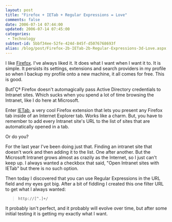 ```yaml
---
layout: post
title: "Firefox + IETab + Regular Expressions = Love"
comments: false
date: 2006-07-14 07:44:00
updated: 2006-07-14 07:45:00
categories:
 - Technology
subtext-id: 5bbf34ee-52fe-424d-845f-d5076768693f
alias: /blog/post/Firefox-2b-IETab-2b-Regular-Expressions-3d-Love.aspx
---
```



I like [Firefox](http://www.mozilla.com/firefox/'). I've always liked it. It does what I want when I want it to. It is simple. It persists its settings, extensions and search providers in my profile so when I backup my profile onto a new machine, it all comes for free. This is good.

ButΓÇª Firefox doesn't automagically pass Active Directory credentials to Intranet sites. Which sucks when you spend a lot of time browsing the Intranet, like I do here at Microsoft.

Enter [IETab](http://ietab.mozdev.org/), a very cool Firefox extension that lets you present any Firefox tab inside of an Internet Explorer tab. Works like a charm. But, you have to remember to add every Intranet site's URL to the list of sites that are automatically opened in a tab.

Or do you?

For the last year I've been doing just that. Finding an intranet site that doesn't work and then adding it to the list. One after another. But the Microsoft Intranet grows almost as crazily as the Internet, so I just can't keep up. I always wanted a checkbox that said, "Open Intranet sites with IETab" but there is no such option.

Then today I discovered that you can use Regular Expressions in the URL field and my eyes got big. After a bit of fiddling I created this one filter URL to get what I always wanted: 

> `http://[^.]+/`

It probably isn't perfect, and it probably will evolve over time, but after some initial testing it is getting my exactly what I want.
